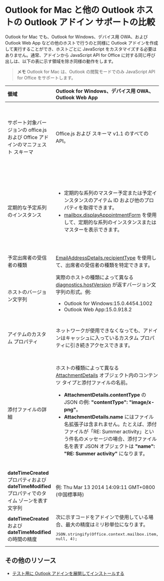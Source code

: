 
# Outlook for Mac と他の Outlook ホストの Outlook アドイン サポートの比較

Outlook for Mac でも、Outlook for Windows、デバイス用 OWA、および Outlook Web App などの他のホストで行うのと同様に Outlook アドインを作成して実行することができ、ホストごとに JavaScript をカスタマイズする必要はありません。通常、アドインから JavaScript API for Office に対する同じ呼び出しは、以下の表に示す領域を除き同様の動作をします。

 >**メモ**  Outlook for Mac は、Outlook の閲覧モードでのみ JavaScript API for Office をサポートします。

|**領域**|**Outlook for Windows、デバイス用 OWA、Outlook Web App**|**Outlook for Mac**|
|:-----|:-----|:-----|
|サポート対象バージョンの office.js および Office アドインのマニフェスト スキーマ|Office.js および スキーマ v1.1 のすべての API。|<ul><li>閲覧モードで適用可能な API のみ。office.js v1.1 の新しい API や拡張された API を使用するアドインはアクティブ化できますが、新規作成モード用の API は Outlook for Mac では正しく実行されません。 </li><li>スキーマ v1.1。</li></ul>|
|定期的な予定系列のインスタンス|<ul><li>定期的な系列のマスター予定または予定インスタンスのアイテム ID および他のプロパティを取得できます。 </li><li>[mailbox.displayAppointmentForm](../../reference/outlook/Office.context.mailbox.md#displayappointmentformitemid) を使用して、定期的な系列のインスタンスまたはマスターを表示できます。</li></ul>|<ul><li>マスター予定のアイテム ID と他のプロパティを取得できますが、定期的な系列のインスタンスのアイテム ID とプロパティは取得できません。</li><li>定期的な系列のマスター予定を表示できます。アイテム ID がない場合、定期的な系列のインスタンスは表示できません。</li></ul>|
|予定出席者の受信者の種類|[EmailAddressDetails.recipientType](../../reference/outlook/simple-types.md) を使用して、出席者の受信者の種類を特定できます。|**EmailAddressDetails.recipientType** は、予定出席者に対して **undefined** を返します。|
|ホストのバージョン文字列 |実際のホストの種類によって異なる [diagnostics.hostVersion](../../reference/outlook/Office.context.mailbox.diagnostics.md) が返すバージョン文字列の形式。例:<ul><li>Outlook for Windows:15.0.4454.1002</li><li>Outlook Web App:15.0.918.2</li></ul>|Outlook for Mac 上の  **Diagnostics.hostVersion** によって戻されるバージョン文字列の例: 15.0 (140325)|
|アイテムのカスタム プロパティ|ネットワークが使用できなくなっても、アドインはキャッシュに入っているカスタム プロパティに引き続きアクセスできます。|Outlook for Mac はカスタム プロパティをキャッシュに入れないので、ネットワークが使用できなくなると、アドインはそれらのプロパティにはアクセスできなくなります。|
|添付ファイルの詳細|ホストの種類によって異なる [AttachmentDetails](../../reference/outlook/Office.context.mailbox.md) オブジェクト内のコンテンツ タイプと添付ファイルの名前。<ul><li><b>AttachmentDetails.contentType</b> の JSON の例: <b>"contentType": "image/x-png"</b>。 </li><li><b>AttachmentDetails.name</b> にはファイル名拡張子は含まれません。たとえば、添付ファイルが「RE: Summer activity」という件名のメッセージの場合、添付ファイル名を表す JSON オブジェクトは <b>"name": "RE: Summer activity"</b> になります。</li></ul>|<ul><li><b>AttachmentDetails.contentType</b> の JSON の例: <b>"contentType": "image/png"</b></li><li><b>AttachmentDetails.name</b> には、ファイル名拡張子が必ず含まれます。メール アイテムの添付ファイルの拡張子は .eml で、予定の拡張子は .ics です。添付ファイルが「RE: Summer activity」という件名の電子メールである場合、その添付ファイル名を表す JSON オブジェクトは <b>"name": "RE: Summer activity.eml"</b> になります。</li></ul>|
|**dateTimeCreated** プロパティおよび **dateTimeModified** プロパティでのタイム ゾーンを表す文字列|例: Thu Mar 13 2014 14:09:11 GMT+0800 (中国標準時)|例: Thu Mar 13 2014 14:09:11 GMT+0800 (CST)|
|**dateTimeCreated** および **dateTimeModified** の時間の精度|次に示すコードをアドインで使用している場合、最大の精度はミリ秒単位になります。<br/><pre lang="javascript">JSON.stringify(Office.context.mailbox.item, null, 4);</pre>|精度は最大で秒単位となります。|

## その他のリソース



- [テスト用に Outlook アドインを展開してインストールする](../outlook/testing-and-tips.md)
    
